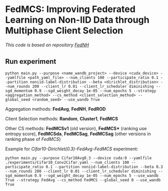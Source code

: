 # FedMCS: Improving Federated Learning on Non-IID Data through Multiphase Client Selection
###### *This code is based on repository [FedNH](https://github.com/Yutong-Dai/FedNH.git)*
## Run experiment
    python main.py --purpose <name_wandb_project> --device <cuda_device> --yamlfile <path_yaml_file> --num_clients 100 --participate_ratio 0.1 --partition noniid-label-distribution --beta <dirichlet_distribution> --num_rounds 200 --client_lr 0.01 --client_lr_scheduler diminishing --sgd_momentum 0.9 --sgd_weight_decay 1e-05 --num_epochs 5 --strategy <aggregation_method> --cs_method <client_selection_method> --global_seed <random_seed> --use_wandb True

Aggregation methods: **FedAvg**, **FedNH**, **FedROD**

Client Selection methods: **Random**, **Cluster1**, **FedMCS**

Other CS methods: **FedMCSv1** (old version), __FedMCS*__ (ranking use entropy score),  **FedMCSda**, **FedMCSag**, **FedMCSag** (other versions in ranking phase of *FedMCS*)

Example for *Cifar10-Dirichlet(0.3)-FedAvg-FedMCS* experiment:

    python main.py --purpose Cifar10Avg0.3 --device cuda:0 --yamlfile ./experiments/Cifar10_Conv2Cifar.yaml --num_clients 100 --participate_ratio 0.1 --partition noniid-label-distribution --beta 0.3 --num_rounds 200 --client_lr 0.01 --client_lr_scheduler diminishing --sgd_momentum 0.9 --sgd_weight_decay 1e-05 --num_epochs 5 --use_wandb True --strategy FedAvg --cs_method FedMCS --global_seed 0 --use_wandb True